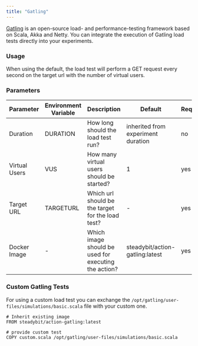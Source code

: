 ```yaml
---
title: "Gatling"
---
```

[Gatling](https://gatling.io/) is an open-source load- and performance-testing framework based on Scala, Akka and Netty.
You can integrate the execution of Gatling load tests directly into your experiments.

### Usage

When using the default, the load test will perform a GET request every second on the target url with the number of virtual users.

### Parameters

| Parameter   | Environment Variable   |      Description      | Default | Required |
|----------|-------------|-------------|-------------|-------------|
| Duration | DURATION | How long should the load test run? | inherited from experiment duration | no |
| Virtual Users | VUS | How many virtual users should be started? | 1 | yes |
| Target URL | TARGETURL | Which url should be the target for the load test? | - | yes |
| Docker Image | - |  Which image should be used for executing the action? |steadybit/action-gatling:latest | yes |


### Custom Gatling Tests
For using a custom load test you can exchange the `/opt/gatling/user-files/simulations/basic.scala` file with your custom one.

```
# Inherit existing image
FROM steadybit/action-gatling:latest

# provide custom test
COPY custom.scala /opt/gatling/user-files/simulations/basic.scala
```
